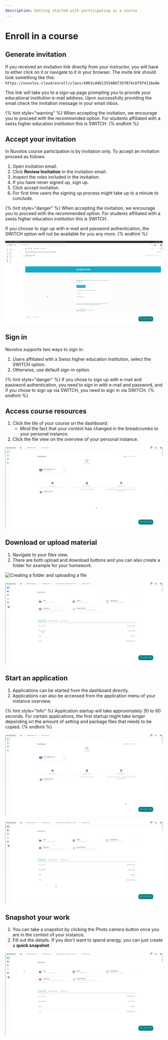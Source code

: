 ```yaml
---
description: Getting started with participating in a course
---
```


# Enroll in a course

## Generate invitation

If you received an invitation link directly from your instructor, you will have to either click on it or navigate to it in your browser. The invite link should look something like this: `https://nuvolos.cloud/enroll/class/4963cd4b1355488f35f874c6f9f4116e0e`

This link will take you to a sign-up page prompting you to provide your educational institution e-mail address. Upon successfully providing the email check the invitation message in your email inbox.

{% hint style="warning" %}
When accepting the invitation, we encourage you to proceed with the recommended option. For students affiliated with a swiss higher education institution this is SWITCH.
{% endhint %}

## Accept your invitation

In Nuvolos course participation is by invitation only. To accept an invitation proceed as follows.

1. Open invitation email.
2. Click **Review Invitation** in the invitation email.
3. Inspect the roles included in the invitation.
4. If you have never signed up, sign up.
5. Click accept invitation.
6. For first time users the signing up process might take up to a minute to conclude.

{% hint style="danger" %}
When accepting the invitation, we encourage you to proceed with the recommended option. For students affiliated with a swiss higher education institution this is SWITCH.

If you choose to sign up with e-mail and password authentication, the SWITCH option will not be available for you any more.
{% endhint %}

![](../../.gitbook/assets/accept_invite_1_ed.gif)

## Sign in

Nuvolos supports two ways to sign in:

1. Users affiliated with a Swiss higher education institution, select the SWITCH option.
2. Otherwise, use default sign-in option.

{% hint style="danger" %}
If you chose to sign up with e-mail and password authentication, you need to sign in with e-mail and password, and if you chose to sign up via SWITCH, you need to sign in via SWITCH.
{% endhint %}

## Access course resources

1. Click the tile of your course on the dashboard.
   * Mind the fact that your context has changed in the breadcrumbs to your personal instance.
2. Click the file view on the overview of your personal instance.

![Using the dashboard to quickly navigate to your course](../../.gitbook/assets/find_class_material_ed.gif)

## Download or upload material

1. Navigate to your files view.
2. There are both upload and download buttons and you can also create a folder for example for your homework.

![Creating a folder and uploading a file](../../.gitbook/assets/create_folder_upload_ed.gif)

![Downloading a file](../../.gitbook/assets/download_file_ed.gif)

## Start an application

1. Applications can be started from the dashboard directly.
2. Applications can also be accessed from the application menu of your instance overview.

{% hint style="info" %}
Application startup will take approximately 30 to 60 seconds. For certain applications, the first startup might take longer depending on the amount of setting and package files that needs to be copied. 
{% endhint %}

![Starting an app from your dashboard](../../.gitbook/assets/app_start_dashboard_ed.gif)

![Starting an app from your instance overview](../../.gitbook/assets/app_start_instance_ed.gif)

## Snapshot your work

1. You can take a snapshot by clicking the Photo camera button once you are in the context of your instance.
2. Fill out the details. If you don't want to spend energy, you can just create a **quick snapshot**.

![Creating a snapshot of your work](../../.gitbook/assets/snapshot_student_ed.gif)





